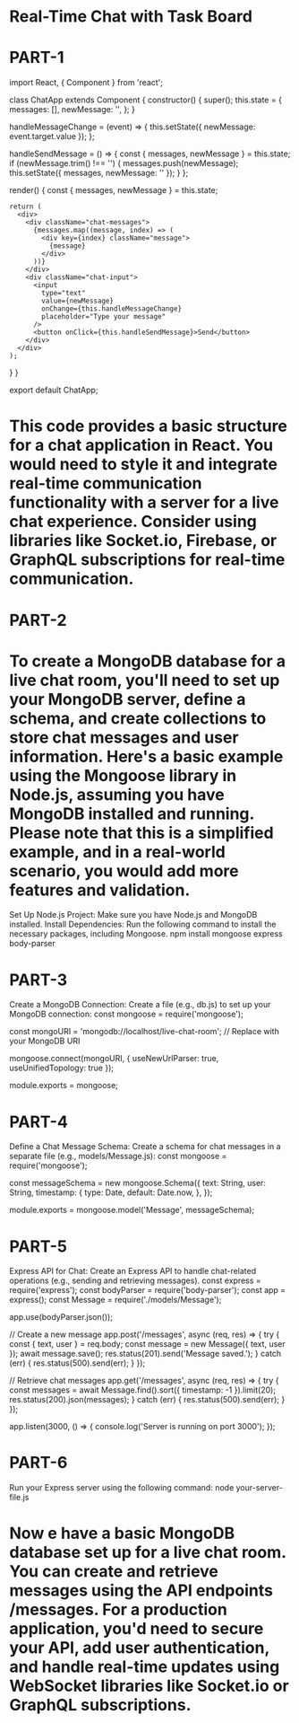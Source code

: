 # Real-Time Chat with Task Board
# PART-1
import React, { Component } from 'react';

class ChatApp extends Component {
  constructor() {
    super();
    this.state = {
      messages: [],
      newMessage: '',
    };
  }

  handleMessageChange = (event) => {
    this.setState({ newMessage: event.target.value });
  };

  handleSendMessage = () => {
    const { messages, newMessage } = this.state;
    if (newMessage.trim() !== '') {
      messages.push(newMessage);
      this.setState({ messages, newMessage: '' });
    }
  };

  render() {
    const { messages, newMessage } = this.state;

    return (
      <div>
        <div className="chat-messages">
          {messages.map((message, index) => (
            <div key={index} className="message">
              {message}
            </div>
          ))}
        </div>
        <div className="chat-input">
          <input
            type="text"
            value={newMessage}
            onChange={this.handleMessageChange}
            placeholder="Type your message"
          />
          <button onClick={this.handleSendMessage}>Send</button>
        </div>
      </div>
    );
  }
}

export default ChatApp;

# This code provides a basic structure for a chat application in React. You would need to style it and integrate real-time communication functionality with a server for a live chat experience. Consider using libraries like Socket.io, Firebase, or GraphQL subscriptions for real-time communication.



# PART-2
# To create a MongoDB database for a live chat room, you'll need to set up your MongoDB server, define a schema, and create collections to store chat messages and user information. Here's a basic example using the Mongoose library in Node.js, assuming you have MongoDB installed and running. Please note that this is a simplified example, and in a real-world scenario, you would add more features and validation.

Set Up Node.js Project:
Make sure you have Node.js and MongoDB installed.
Install Dependencies:
Run the following command to install the necessary packages, including Mongoose.
npm install mongoose express body-parser


# PART-3
Create a MongoDB Connection:
Create a file (e.g., db.js) to set up your MongoDB connection:
const mongoose = require('mongoose');

const mongoURI = 'mongodb://localhost/live-chat-room'; // Replace with your MongoDB URI

mongoose.connect(mongoURI, { useNewUrlParser: true, useUnifiedTopology: true });

module.exports = mongoose;


# PART-4
Define a Chat Message Schema:
Create a schema for chat messages in a separate file (e.g., models/Message.js):
const mongoose = require('mongoose');

const messageSchema = new mongoose.Schema({
  text: String,
  user: String,
  timestamp: {
    type: Date,
    default: Date.now,
  },
});

module.exports = mongoose.model('Message', messageSchema);

# PART-5
Express API for Chat:
Create an Express API to handle chat-related operations (e.g., sending and retrieving messages).
const express = require('express');
const bodyParser = require('body-parser');
const app = express();
const Message = require('./models/Message');

app.use(bodyParser.json());

// Create a new message
app.post('/messages', async (req, res) => {
  try {
    const { text, user } = req.body;
    const message = new Message({ text, user });
    await message.save();
    res.status(201).send('Message saved.');
  } catch (err) {
    res.status(500).send(err);
  }
});

// Retrieve chat messages
app.get('/messages', async (req, res) => {
  try {
    const messages = await Message.find().sort({ timestamp: -1 }).limit(20);
    res.status(200).json(messages);
  } catch (err) {
    res.status(500).send(err);
  }
});

app.listen(3000, () => {
  console.log('Server is running on port 3000');
});

# PART-6
Run your Express server using the following command:
node your-server-file.js
# Now e have a basic MongoDB database set up for a live chat room. You can create and retrieve messages using the API endpoints /messages. For a production application, you'd need to secure your API, add user authentication, and handle real-time updates using WebSocket libraries like Socket.io or GraphQL subscriptions.
